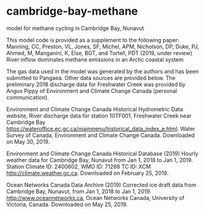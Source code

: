 # cambridge-bay-methane
model for methane cycling in Cambridge Bay, Nunavut

This model code is provided as a supplement to the following paper: 
Manning, CC, Preston, VL, Jones, SF, Michel, APM, Nicholson, DP, Duke, PJ, Ahmed, M, Manganini, K, Else, BGT, and Tortell, PDT (2019, under review) River inflow dominates methane emissions in an Arctic coastal system

The gas data used in the model was generated by the authors and has been submitted to Pangaea. Other data sources are provided below. The preliminary 2018 discharge data for Freshwater Creek was provided by Angus Pippy of Environment and Climate Change Canada (personal communication).

Environment and Climate Change Canada Historical Hydrometric Data website, River discharge data for station 10TF001, Freshwater Creek near Cambridge Bay https://wateroffice.ec.gc.ca/mainmenu/historical_data_index_e.html. Water Survey of Canada, Environment and Climate Change Canada. Downloaded on May 30, 2019.

Environment and Climate Change Canada Historical Database (2019) Hourly weather data for Cambridge Bay, Nunavut from Jan 1, 2018 to Jan 1, 2019. Station Climate ID: 2400602, WMO ID: 71288 TC ID: XCM  http://climate.weather.gc.ca. Downloaded on February 25, 2019.

Ocean Networks Canada Data Archive (2019) Corrected ice draft data from Cambridge Bay, Nunavut, from Jan 1, 2018 to Jan 1, 2019. http://www.oceannetworks.ca, Ocean Networks Canada, University of Victoria, Canada. Downloaded on May 25, 2019.

